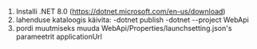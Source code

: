 1. Installi .NET 8.0 (https://dotnet.microsoft.com/en-us/download)
2. lahenduse kataloogis käivita:
-dotnet publish
-dotnet --project WebApi
3. pordi muutmiseks muuda WebApi/Properties/launchsetting.json's parameetrit applicationUrl

